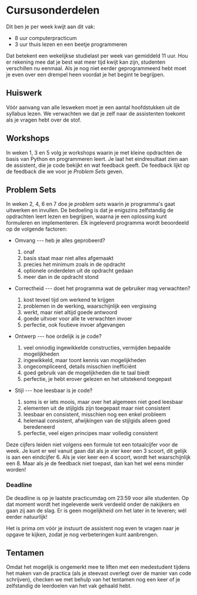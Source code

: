 # Cursusonderdelen

Dit ben je per week kwijt aan dit vak:

* 8 uur computerpracticum
* 3 uur thuis lezen en een beetje programmeren

Dat betekent een wekelijkse studielast per week van gemiddeld 11 uur. Hou er
rekening mee dat je best wat meer tijd kwijt kan zijn, studenten verschillen nu
eenmaal. Als je nog niet eerder geprogrammeerd hebt moet je even over een
drempel heen voordat je het begint te begrijpen.

## Huiswerk

Vóór aanvang van alle lesweken moet je een aantal hoofdstukken uit de syllabus
lezen. We verwachten we dat je zelf naar de assistenten toekomt als je vragen
hebt over de stof.

## Workshops

In weken 1, 3 en 5 volg je workshops waarin je met kleine opdrachten de basis
van Python en programmeren leert. Je laat het eindresultaat zien aan de
assistent, die je code bekijkt en wat feedback geeft. De feedback lijkt op de
feedback die we voor je *Problem Sets* geven.

## Problem Sets

In weken 2, 4, 6 en 7 doe je *problem sets* waarin je programma's gaat
uitwerken en invullen. De bedoeling is dat je enigszins zelfstandig de
opdrachten leert lezen en begrijpen, waarna je een oplossing kunt formuleren en
implementeren. Elk ingeleverd programma wordt beoordeeld op de volgende factoren:

* Omvang --- heb je alles geprobeerd?

	1. onaf
	2. basis staat maar niet alles afgemaakt
	3. precies het minimum zoals in de opdracht
	4. optionele onderdelen uit de opdracht gedaan
	5. meer dan in de opdracht stond

* Correctheid --- doet het programma wat de gebruiker mag verwachten?

	1. kost teveel tijd om werkend te krijgen
	2. problemen in de werking, waarschijnlijk een vergissing
	3. werkt, maar niet altijd goede antwoord
	4. goede uitvoer voor alle te verwachten invoer
	5. perfectie, ook foutieve invoer afgevangen

* Ontwerp --- hoe ordelijk is je code?

	1. veel onnodig ingewikkelde constructies, vermijden bepaalde mogelijkheden
	2. ingewikkeld, maar toont kennis van mogelijkheden
	3. ongecompliceerd, details misschien inefficiënt
	4. goed gebruik van de mogelijkheden die te taal biedt
	5. perfectie, je hebt erover gelezen en het uitstekend toegepast

* Stijl --- hoe leesbaar is je code?

	1. soms is er iets moois, maar over het algemeen niet goed leesbaar
	2. elementen uit de stijlgids zijn toegepast maar niet consistent
	3. leesbaar en consistent, misschien nog een enkel probleem
	4. helemaal consistent, afwijkingen van de stijlgids alleen goed beredeneerd
	5. perfectie, veel eigen principes maar volledig consistent

Deze cijfers leiden niet volgens een formule tot een totaalcijfer voor de week. Je kunt er wel vanuit gaan dat als je vier keer een 3 scoort, dit gelijk is aan een eindcijfer 6. Als je vier keer een 4 scoort, wordt het waarschijnlijk een 8. Maar als je de feedback niet toepast, dan kan het wel eens minder worden!

### Deadline

De deadline is op je laatste practicumdag om 23:59 voor alle studenten. Op dat
moment wordt het ingeleverde werk verdeeld onder de nakijkers en gaan zij aan
de slag. Er is geen mogelijkheid om het later in te leveren; wél eerder
natuurlijk!

Het is prima om vóór je instuurt de assistent nog even te vragen naar je opgave
te kijken, zodat je nog verbeteringen kunt aanbrengen.

## Tentamen

Omdat het mogelijk is ongemerkt mee te liften met een medestudent tijdens het
maken van de practica (als je steevast overlegt over de manier van code
schrijven), checken we met behulp van het tentamen nog een keer of je
zelfstandig de leerdoelen van het vak gehaald hebt.
